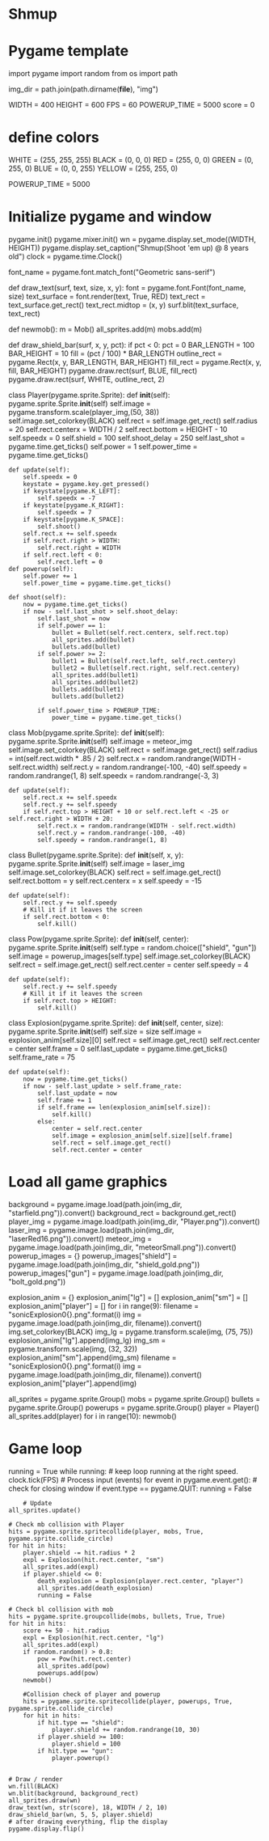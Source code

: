 # Shmup
# Pygame template
import pygame
import random
from os import path

img_dir = path.join(path.dirname(__file__), "img")

WIDTH = 400
HEIGHT = 600
FPS =  60
POWERUP_TIME = 5000
score = 0

# define colors
WHITE = (255, 255, 255)
BLACK = (0, 0, 0)
RED = (255, 0, 0)
GREEN = (0, 255, 0)
BLUE = (0, 0, 255)
YELLOW = (255, 255, 0)

POWERUP_TIME = 5000

# Initialize pygame and window
pygame.init()
pygame.mixer.init()
wn = pygame.display.set_mode((WIDTH, HEIGHT))
pygame.display.set_caption("Shmup(Shoot 'em up) @ 8 years old")
clock = pygame.time.Clock()

font_name = pygame.font.match_font("Geometric sans-serif")


def draw_text(surf, text, size, x, y):
    font = pygame.font.Font(font_name, size)
    text_surface = font.render(text, True, RED)
    text_rect = text_surface.get_rect()
    text_rect.midtop = (x, y)
    surf.blit(text_surface, text_rect)

def newmob():
	m = Mob()
	all_sprites.add(m)
	mobs.add(m)

def draw_shield_bar(surf, x, y, pct):
	if pct < 0:
		pct = 0
	BAR_LENGTH = 100
	BAR_HEIGHT = 10
	fill = (pct / 100) * BAR_LENGTH
	outline_rect = pygame.Rect(x, y, BAR_LENGTH, BAR_HEIGHT)
	fill_rect = pygame.Rect(x, y, fill, BAR_HEIGHT)
	pygame.draw.rect(surf, BLUE, fill_rect)
	pygame.draw.rect(surf, WHITE, outline_rect, 2)


class Player(pygame.sprite.Sprite):
    def __init__(self):
        pygame.sprite.Sprite.__init__(self)
        self.image = pygame.transform.scale(player_img,(50, 38))
        self.image.set_colorkey(BLACK)
        self.rect = self.image.get_rect()
        self.radius = 20
        self.rect.centerx = WIDTH / 2
        self.rect.bottom = HEIGHT - 10
        self.speedx = 0
        self.shield = 100
        self.shoot_delay = 250
        self.last_shot = pygame.time.get_ticks()
        self.power = 1
        self.power_time = pygame.time.get_ticks()

    def update(self):
    	self.speedx = 0
    	keystate = pygame.key.get_pressed()
    	if keystate[pygame.K_LEFT]:
            self.speedx = -7
    	if keystate[pygame.K_RIGHT]:
            self.speedx = 7
    	if keystate[pygame.K_SPACE]:
           	self.shoot()
    	self.rect.x += self.speedx
    	if self.rect.right > WIDTH:
    		self.rect.right = WIDTH
    	if self.rect.left < 0:
            self.rect.left = 0
    def powerup(self):
    	self.power += 1
    	self.power_time = pygame.time.get_ticks()

    def shoot(self):
    	now = pygame.time.get_ticks()
    	if now - self.last_shot > self.shoot_delay:
    		self.last_shot = now
    		if self.power == 1:
    			bullet = Bullet(self.rect.centerx, self.rect.top)
    			all_sprites.add(bullet)
    			bullets.add(bullet)
    		if self.power >= 2:
    			bullet1 = Bullet(self.rect.left, self.rect.centery)
    			bullet2 = Bullet(self.rect.right, self.rect.centery)
    			all_sprites.add(bullet1)
    			all_sprites.add(bullet2)
    			bullets.add(bullet1)
    			bullets.add(bullet2)

    		if self.power_time > POWERUP_TIME:
    			power_time = pygame.time.get_ticks()

class Mob(pygame.sprite.Sprite):
    def __init__(self):
        pygame.sprite.Sprite.__init__(self)
        self.image = meteor_img
        self.image.set_colorkey(BLACK)
        self.rect = self.image.get_rect()
        self.radius = int(self.rect.width * .85 / 2)
        self.rect.x = random.randrange(WIDTH - self.rect.width)
        self.rect.y = random.randrange(-100, -40)
        self.speedy = random.randrange(1, 8)
        self.speedx = random.randrange(-3, 3)



    def update(self):
    	self.rect.x += self.speedx
    	self.rect.y += self.speedy
    	if self.rect.top > HEIGHT + 10 or self.rect.left < -25 or self.rect.right > WIDTH + 20:
    		self.rect.x = random.randrange(WIDTH - self.rect.width)
    		self.rect.y = random.randrange(-100, -40)
    		self.speedy = random.randrange(1, 8)


class Bullet(pygame.sprite.Sprite):
    def __init__(self, x, y):
        pygame.sprite.Sprite.__init__(self)
        self.image = laser_img
        self.image.set_colorkey(BLACK)
        self.rect = self.image.get_rect()
        self.rect.bottom = y
        self.rect.centerx = x
        self.speedy = -15

    def update(self):
        self.rect.y += self.speedy
        # Kill it if it leaves the screen
        if self.rect.bottom < 0:
            self.kill()

class Pow(pygame.sprite.Sprite):
    def __init__(self, center):
        pygame.sprite.Sprite.__init__(self)
        self.type = random.choice(["shield", "gun"])
        self.image = powerup_images[self.type]
        self.image.set_colorkey(BLACK)
        self.rect = self.image.get_rect()
        self.rect.center = center
        self.speedy = 4

    def update(self):
        self.rect.y += self.speedy
        # Kill it if it leaves the screen
        if self.rect.top > HEIGHT:
            self.kill()

class Explosion(pygame.sprite.Sprite):
	def __init__(self, center, size):
		pygame.sprite.Sprite.__init__(self)
		self.size = size
		self.image = explosion_anim[self.size][0]
		self.rect = self.image.get_rect()
		self.rect.center = center
		self.frame = 0
		self.last_update = pygame.time.get_ticks()
		self.frame_rate = 75

	def update(self):
		now = pygame.time.get_ticks()
		if now - self.last_update > self.frame_rate:
			self.last_update = now
			self.frame += 1
			if self.frame == len(explosion_anim[self.size]):
				self.kill()
			else:
				center = self.rect.center
				self.image = explosion_anim[self.size][self.frame]
				self.rect = self.image.get_rect()
				self.rect.center = center



# Load all game graphics
background = pygame.image.load(path.join(img_dir, "starfield.png")).convert()
background_rect = background.get_rect()
player_img = pygame.image.load(path.join(img_dir, "Player.png")).convert()
laser_img = pygame.image.load(path.join(img_dir, "laserRed16.png")).convert()
meteor_img = pygame.image.load(path.join(img_dir, "meteorSmall.png")).convert()
powerup_images = {}
powerup_images["shield"] = pygame.image.load(path.join(img_dir, "shield_gold.png"))
powerup_images["gun"] = pygame.image.load(path.join(img_dir, "bolt_gold.png"))

explosion_anim = {}
explosion_anim["lg"] = []
explosion_anim["sm"] = []
explosion_anim["player"] = []
for i in range(9):
	filename = "sonicExplosion0{}.png".format(i)
	img = pygame.image.load(path.join(img_dir, filename)).convert()
	img.set_colorkey(BLACK)
	img_lg = pygame.transform.scale(img, (75, 75))
	explosion_anim["lg"].append(img_lg)
	img_sm = pygame.transform.scale(img, (32, 32))
	explosion_anim["sm"].append(img_sm)
	filename = "sonicExplosion0{}.png".format(i)
	img = pygame.image.load(path.join(img_dir, filename)).convert()
	explosion_anim["player"].append(img)

all_sprites = pygame.sprite.Group()
mobs = pygame.sprite.Group()
bullets = pygame.sprite.Group()
powerups = pygame.sprite.Group()
player = Player()
all_sprites.add(player)
for i in range(10):
    newmob()
# Game loop
running = True
while running:
    # keep loop running at the right speed.
    clock.tick(FPS)
    # Process input (events)
    for event in pygame.event.get():
        # check for closing window
        if event.type == pygame.QUIT:
            running = False

    	# Update
    all_sprites.update()

    # Check mb collision with Player
    hits = pygame.sprite.spritecollide(player, mobs, True, pygame.sprite.collide_circle)
    for hit in hits:
        player.shield -= hit.radius * 2
        expl = Explosion(hit.rect.center, "sm")
        all_sprites.add(expl)
        if player.shield <= 0:
        	death_explosion = Explosion(player.rect.center, "player")
        	all_sprites.add(death_explosion)
        	running = False

    # Check bl collision with mob
    hits = pygame.sprite.groupcollide(mobs, bullets, True, True)
    for hit in hits:
        score += 50 - hit.radius
        expl = Explosion(hit.rect.center, "lg")
        all_sprites.add(expl)
        if random.random() > 0.8:
        	pow = Pow(hit.rect.center)
        	all_sprites.add(pow)
        	powerups.add(pow)
        newmob()

        #Collision check of player and powerup
        hits = pygame.sprite.spritecollide(player, powerups, True, pygame.sprite.collide_circle)
        for hit in hits:
        	if hit.type == "shield":
        		player.shield += random.randrange(10, 30)
        	if player.shield >= 100:
        		player.shield = 100
        	if hit.type == "gun":
        		player.powerup()


    # Draw / render
    wn.fill(BLACK)
    wn.blit(background, background_rect)
    all_sprites.draw(wn)
    draw_text(wn, str(score), 18, WIDTH / 2, 10)
    draw_shield_bar(wn, 5, 5, player.shield)
    # after drawing everything, flip the display
    pygame.display.flip()
